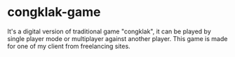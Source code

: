 # congklak-game
It's a digital version of traditional game "congklak", it can be played by single player mode or multiplayer against another player. This game is made for one of my client from freelancing sites.
